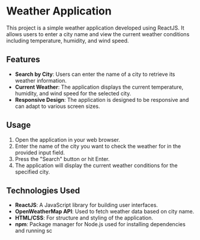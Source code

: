 # Weather Application

This project is a simple weather application developed using ReactJS. It allows users to enter a city name and view the current weather conditions including temperature, humidity, and wind speed.

## Features

- **Search by City**: Users can enter the name of a city to retrieve its weather information.
- **Current Weather**: The application displays the current temperature, humidity, and wind speed for the selected city.
- **Responsive Design**: The application is designed to be responsive and can adapt to various screen sizes.


## Usage

1. Open the application in your web browser.
2. Enter the name of the city you want to check the weather for in the provided input field.
3. Press the "Search" button or hit Enter.
4. The application will display the current weather conditions for the specified city.

## Technologies Used

- **ReactJS**: A JavaScript library for building user interfaces.
- **OpenWeatherMap API**: Used to fetch weather data based on city name.
- **HTML/CSS**: For structure and styling of the application.
- **npm**: Package manager for Node.js used for installing dependencies and running sc
